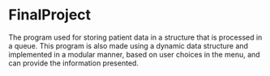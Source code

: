 # FinalProject
The program used for storing patient data in a structure that is processed in a queue. This program is also made using a dynamic data structure and implemented in a modular manner, based on user choices in the menu, and can provide the information presented.
